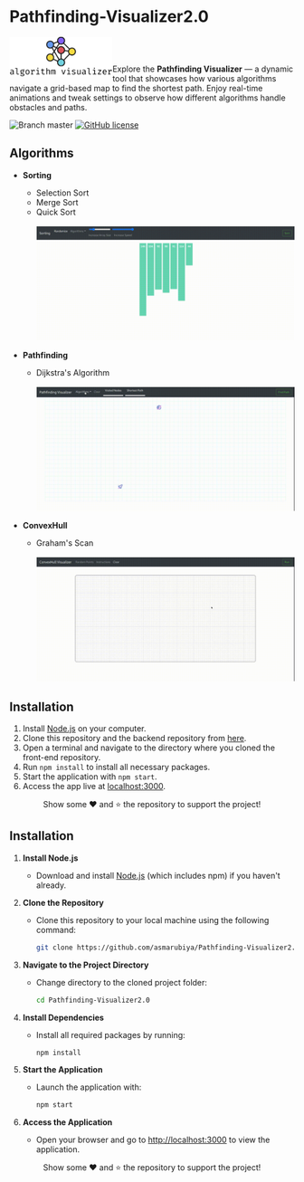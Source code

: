 # Pathfinding-Visualizer2.0

<a href="https://algorithm-visualizer.vercel.app/">
    <img src="./src/assets/heading_logo.png" alt="Algo Visualizer" title="Algorithm Visualizer" align="left" height="70" />
</a>
<br/><br/>

Explore the **Pathfinding Visualizer** — a dynamic tool that showcases how various algorithms navigate a grid-based map to find the shortest path. Enjoy real-time animations and tweak settings to observe how different algorithms handle obstacles and paths.

![Branch master](https://img.shields.io/badge/branch-main-brightgreen.svg?style=flat-square) [![GitHub license](https://img.shields.io/badge/license-MIT-blue.svg)](https://github.com/asmarubiya/Pathfinding-Visualizer2.0/blob/main/LICENSE)

## Algorithms

- **Sorting**

  - Selection Sort
  - Merge Sort
  - Quick Sort
    <br/><br/>
    <img src="./screenshots/sorting.gif" alt="Sorting Algorithms"/>

- **Pathfinding**

  - Dijkstra's Algorithm
    <br/><br/>
    <img src="./screenshots/pathfinder.gif" alt="Pathfinding Algorithms"/>

- **ConvexHull**
  - Graham's Scan
    <br/><br/>
    <img src="./screenshots/convex_instruct.gif" alt="Convex Hull Algorithms"/>

## Installation

1. Install [Node.js](https://nodejs.org/) on your computer.
2. Clone this repository and the backend repository from [here](https://github.com/arnabuchiha/Algorithm-Visualizer.git).
3. Open a terminal and navigate to the directory where you cloned the front-end repository.
4. Run `npm install` to install all necessary packages.
5. Start the application with `npm start`.
6. Access the app live at [localhost:3000](http://localhost:3000).

<p align="center">
Show some ❤️ and ⭐️ the repository to support the project!
</p>

## Installation

1. **Install Node.js**

   - Download and install [Node.js](https://nodejs.org/) (which includes npm) if you haven't already.

2. **Clone the Repository**

   - Clone this repository to your local machine using the following command:
     ```bash
     git clone https://github.com/asmarubiya/Pathfinding-Visualizer2.0.git
     ```

3. **Navigate to the Project Directory**

   - Change directory to the cloned project folder:
     ```bash
     cd Pathfinding-Visualizer2.0
     ```

4. **Install Dependencies**

   - Install all required packages by running:
     ```bash
     npm install
     ```

5. **Start the Application**

   - Launch the application with:
     ```bash
     npm start
     ```

6. **Access the Application**
   - Open your browser and go to [http://localhost:3000](http://localhost:3000) to view the application.

<p align="center">
Show some ❤️ and ⭐️ the repository to support the project!
</p>
